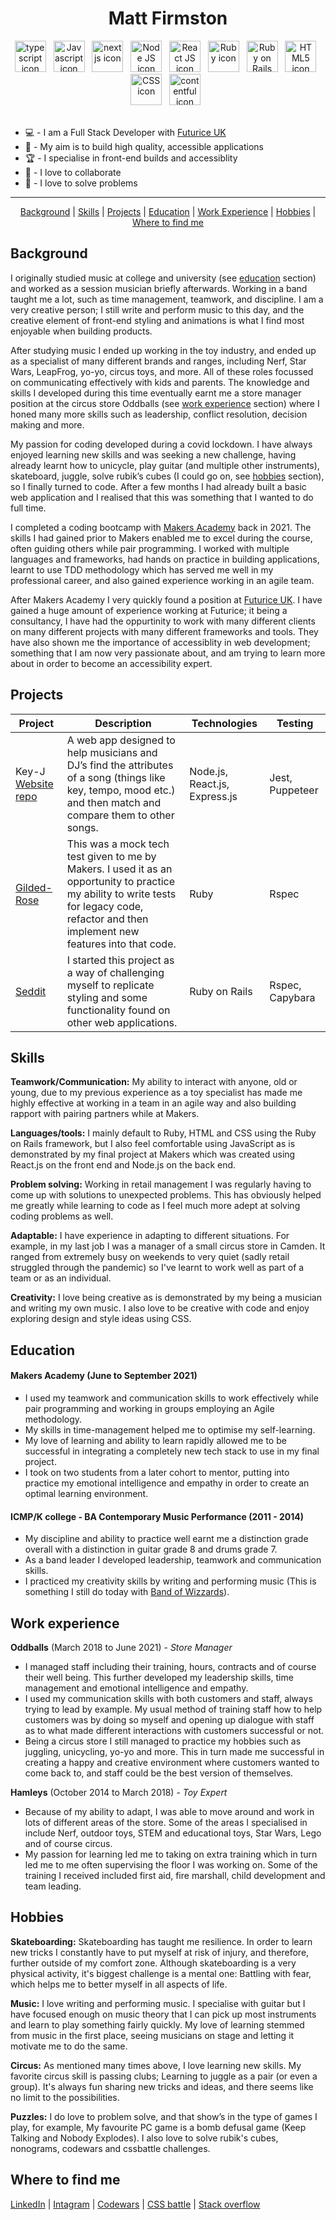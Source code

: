 <h1 align='center'>Matt Firmston</h1>

<div align='center'>
  <img alt="typescript icon" width="50px" src="https://pics.freeicons.io/uploads/icons/png/14678610731551953708-512.png">&nbsp;&nbsp;
  <img alt="Javascript icon" width="50px" src="https://pics.freeicons.io/uploads/icons/png/21088442871540553614-512.png" />&nbsp;&nbsp;
  <img alt="next js icon" width="50px" src="https://static-00.iconduck.com/assets.00/next-js-icon-512x512-zuauazrk.png" />&nbsp;&nbsp;
  <img alt="Node JS icon" width="50px" src="https://pics.freeicons.io/uploads/icons/png/15056343581551942278-512.png" />&nbsp;&nbsp;
  <img alt="React JS icon" width="50px" src="https://pics.freeicons.io/uploads/icons/png/8575147831553750379-64.png" />&nbsp;&nbsp;
  <img alt="Ruby icon" width="50px" src="https://pics.freeicons.io/uploads/icons/png/4090158241551942644-512.png" />&nbsp;&nbsp;
  <img alt="Ruby on Rails icon" width="50px" src="https://pics.freeicons.io/uploads/icons/png/2219791841551942639-512.png" />&nbsp;&nbsp;
  <img alt="HTML5 icon" width="50px" src="https://pics.freeicons.io/uploads/icons/png/8804286661557996995-512.png" />&nbsp;&nbsp;
  <img alt="CSS icon" width="50px" src="https://pics.freeicons.io/uploads/icons/png/632690741557997006-512.png" />&nbsp;&nbsp;
  <img alt="contentful icon" width="50px" src="https://static-00.iconduck.com/assets.00/contentful-icon-454x512-8ffc9x65.png" />&nbsp;&nbsp;
</div>
<br/>

- :computer: - I am a Full Stack Developer with [Futurice UK](https://futurice.com/office/uk)
- :dart: - My aim is to build high quality, accessible applications
- :trophy: - I specialise in front-end builds and accessiblity
- :dancers: - I love to collaborate
- :jigsaw: - I love to solve problems

---

<div align='center'>

[Background](#background) | [Skills](#skills) | [Projects](#projects) | [Education](#education) | [Work Experience](#work-experience) | [Hobbies](#hobbies) | [Where to find me](#Where-to-find-me)
  
</div>

## Background
I originally studied music at college and university (see [education](#education) section) and worked as a session musician briefly afterwards. Working in a band taught me a lot, such as time management, teamwork, and discipline. I am a very creative person; I still write and perform music to this day, and the creative element of front-end styling and animations is what I find most enjoyable when building products.

After studying music I ended up working in the toy industry, and ended up as a specialist of many different brands and ranges, including Nerf, Star Wars, LeapFrog, yo-yo, circus toys, and more. All of these roles focussed on communicating effectively with kids and parents. The knowledge and skills I developed during this time eventually earnt me a store manager position at the circus store Oddballs (see [work experience](#work-experience) section) where I honed many more skills such as leadership, conflict resolution, decision making and more.

My passion for coding developed during a covid lockdown. I have always enjoyed learning new skills and was seeking a new challenge, having already learnt how to unicycle, play guitar (and multiple other instruments), skateboard, juggle, solve rubik’s cubes (I could go on, see [hobbies](#hobbies) section), so I finally turned to code. After a few months I had already built a basic web application and I realised that this was something that I wanted to do full time.

I completed a coding bootcamp with [Makers Academy](https://makers.tech/) back in 2021. The skills I had gained prior to Makers enabled me to excel during the course, often guiding others while pair programming. I worked with multiple languages and frameworks, had hands on practice in building applications, learnt to use TDD methodology which has served me well in my professional career, and also gained experience working in an agile team.

After Makers Academy I very quickly found a position at [Futurice UK](https://futurice.com/office/uk). I have gained a huge amount of experience working at Futurice; it being a consultancy, I have had the oppurtinity to work with many different clients on many different projects with many different frameworks and tools. They have also shown me the importance of accessiblity in web development; something that I am now very passionate about, and am trying to learn more about in order to become an accessibility expert.

## Projects
| Project | Description | Technologies | Testing |
| --- | --- | --- | --- |
| Key-J [Website](https://key-j.herokuapp.com/) [repo](https://github.com/JEC1100/key-j) | A web app designed to help musicians and DJ’s find the attributes of a song (things like key, tempo, mood etc.) and then match and compare them to other songs. | Node.js, React.js, Express.js | Jest, Puppeteer |
| [Gilded-Rose](https://github.com/YoFirmy/Gilded_Rose_Ruby) | This was a mock tech test given to me by Makers. I used it as an opportunity to practice my ability to write tests for legacy code, refactor and then implement new features into that code. | Ruby | Rspec |
| [Seddit](https://github.com/YoFirmy/seddit) | I started this project as a way of challenging myself to replicate styling and some functionality found on other web applications. | Ruby on Rails | Rspec, Capybara |

## Skills
**Teamwork/Communication:** My ability to interact with anyone, old or young, due to my previous experience as a toy specialist has made me highly effective at working in a team in an agile way and also building rapport with pairing partners while at Makers.

**Languages/tools:** I mainly default to Ruby, HTML and CSS using the Ruby on Rails framework, but I also feel comfortable using JavaScript as is demonstrated by my final project at Makers which was created using React.js on the front end and Node.js on the back end.

**Problem solving:** Working in retail management I was regularly having to come up with solutions to unexpected problems. This has obviously helped me greatly while learning to code as I feel much more adept at solving coding problems as well.

**Adaptable:** I have experience in adapting to different situations. For example, in my last job I was a manager of a small circus store in Camden. It ranged from extremely busy on weekends to very quiet (sadly retail struggled through the pandemic) so I've learnt to work well as part of a team or as an individual.

**Creativity:**
I love being creative as is demonstrated by my being a musician and writing my own music. I also love to be creative with code and enjoy exploring design and style ideas using CSS.

## Education
#### Makers Academy (June to September 2021)
- I used my teamwork and communication skills to work effectively while pair programming and working in groups employing an Agile methodology.
- My skills in time-management helped me to optimise my self-learning.
- My love of learning and ability to learn rapidly allowed me to be successful in integrating a completely new tech stack to use in my final project.
- I took on two students from a later cohort to mentor, putting into practice my emotional intelligence and empathy in order to create an optimal learning environment.

#### ICMP/K college - BA Contemporary Music Performance (2011 - 2014)
- My discipline and ability to practice well earnt me a distinction grade overall with a distinction in guitar grade 8 and drums grade 7.
- As a band leader I developed leadership, teamwork and communication skills.
- I practiced my creativity skills by writing and performing music (This is something I still do today with [Band of Wizzards](https://soundcloud.com/bandofwizzards/)).

## Work experience
**Oddballs** (March 2018 to June 2021) - _Store Manager_
- I managed staff including their training, hours, contracts and of course their well being. This  further developed my leadership skills, time management and emotional intelligence and empathy.
- I used my communication skills with both customers and staff, always trying to lead by example. My usual method of training staff how to help customers was by doing so myself and opening up dialogue with staff as to what made different interactions with customers successful or not.
- Being a circus store I still managed to practice my hobbies such as juggling, unicycling, yo-yo and more. This in turn made me successful in creating a happy and creative environment where customers wanted to come back to, and staff could be the best version of themselves.

**Hamleys** (October 2014 to March 2018) - _Toy Expert_
- Because of my ability to adapt, I was able to move around and work in lots of different areas of the store. Some of the areas I specialised in include Nerf, outdoor toys, STEM and educational toys, Star Wars, Lego and of course circus.
- My passion for learning led me to taking on extra training which in turn led me to me often supervising the floor I was working on. Some of the training I received included first aid, fire marshall, child development and team leading.

## Hobbies
**Skateboarding:** Skateboarding has taught me resilience. In order to learn new tricks I constantly have to put myself at risk of injury, and therefore, further outside of my comfort zone. Although skateboarding is a very physical activity, it's biggest challenge is a mental one: Battling with fear, which helps me to better myself in all aspects of life.

**Music:** I love writing and performing music. I specialise with guitar but I have focused enough on music theory that I can pick up most instruments and learn to play something fairly quickly. My love of learning stemmed from music in the first place, seeing musicians on stage and letting it motivate me to do the same.

**Circus:** As mentioned many times above, I love learning new skills. My favorite circus skill is passing clubs; Learning to juggle as a pair (or even a group). It's always fun sharing new tricks and ideas, and there seems like no limit to the possibilities.

**Puzzles:** I do love to problem solve, and that show’s in the type of games I play, for example, My favourite PC game is a bomb defusal game (Keep Talking and Nobody Explodes). I also love to solve rubik's cubes, nonograms, codewars and cssbattle challenges. 

## Where to find me
[LinkedIn](https://www.linkedin.com/in/matt-firmston-43b751221/) | [Intagram](https://www.instagram.com/mattfirmston/) | [Codewars](https://www.codewars.com/users/YoFirmy) | [CSS battle](https://cssbattle.dev/player/yofirmy) | [Stack overflow](https://stackoverflow.com/users/15154036/yofirmy)
